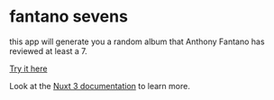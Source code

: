 # fantano sevens

this app will generate you a random album that Anthony Fantano has reviewed at least a 7.

[Try it here](https://fantano-sevens.vercel.app/)

Look at the [Nuxt 3 documentation](https://nuxt.com/docs/getting-started/introduction) to learn more.
